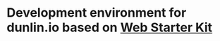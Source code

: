 # Development environment for dunlin.io based on [Web Starter Kit](https://github.com/google/web-starter-kit)
